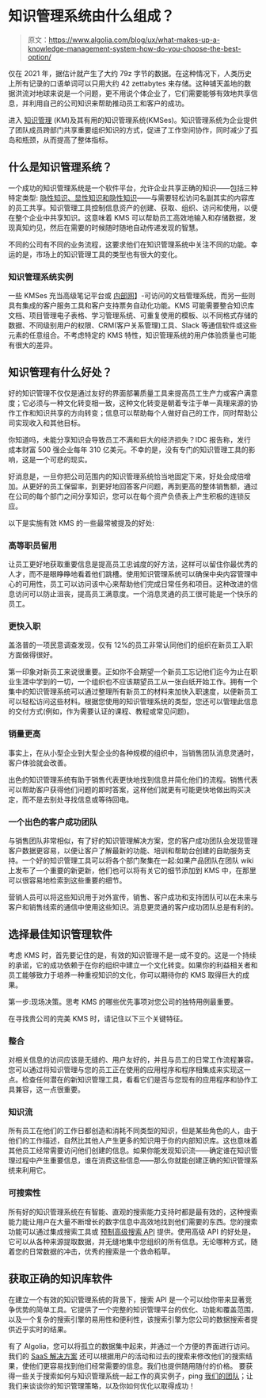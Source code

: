 # 知识管理系统由什么组成？

> 原文：<https://www.algolia.com/blog/ux/what-makes-up-a-knowledge-management-system-how-do-you-choose-the-best-option/>

仅在 2021 年，据估计就产生了大约 79z 字节的数据。在这种情况下，人类历史上所有记录的口语单词可以只用大约 42 zettabytes 来存储。这种铺天盖地的数据洪流对地球来说是一个问题，更不用说个体企业了，它们需要能够有效地共享信息，并利用自己的公司知识来帮助推动员工和客户的成功。

进入 [知识管理](https://www.algolia.com/blog/product/knowledge-management-what-is-it-and-why-do-we-need-knowledge-management-systems/) (KM)及其有用的知识管理系统(KMSes)。知识管理系统为企业提供了团队成员跨部门共享重要组织知识的方式，促进了工作空间协作，同时减少了孤岛和瓶颈，从而提高了整体指标。

## [](#what-is-a-knowledge-management-system)什么是知识管理系统？

一个成功的知识管理系统是一个软件平台，允许企业共享正确的知识——包括三种特定类型: [隐性知识、显性知识和隐性知识](https://www.algolia.com/blog/product/knowledge-management-what-is-it-and-why-do-we-need-knowledge-management-systems/)——与需要轻松访问名副其实的内容库的员工共享。知识管理工具控制信息资产的创建、获取、组织、访问和使用，以便在整个企业中共享知识。这意味着 KMS 可以帮助员工高效地输入和存储数据，发现真知灼见，然后在需要的时候随时随地自动传递发现的智慧。

不同的公司有不同的业务流程，这要求他们在知识管理系统中关注不同的功能。幸运的是，市场上的知识管理工具的类型也有很大的变化。

### [](#examples-of-knowledge-management-systems)知识管理系统实例

一些 KMSes 充当高级笔记平台或 [内部网](https://www.algolia.com/blog/product/what-is-an-intranet-search-engine/)】-可访问的文档管理系统，而另一些则具有集成的客户服务工具和客户支持票务自动化功能。KMS 可能需要整合知识库文档、项目管理电子表格、学习管理系统、可重复使用的模板、以不同格式存储的数据、不同级别用户的权限、CRM(客户关系管理)工具、Slack 等通信软件或这些元素的任意组合。不考虑特定的 KMS 特性，知识管理系统的用户体验质量也可能有很大的差异。

## [](#what-are-the-benefits-of-knowledge-management)知识管理有什么好处？

好的知识管理不仅仅是通过友好的界面部署质量工具来提高员工生产力或客户满意度；它必须与一种文化转变相一致，这种文化转变是朝着专注于单一真理来源的协作工作和知识共享的方向转变；信息可以帮助每个人做好自己的工作，同时帮助公司实现收入和其他目标。

你知道吗，未能分享知识会导致员工不满和巨大的经济损失？IDC 报告称，发行成本财富 500 强企业[](https://the-cfo.io/2021/09/24/how-is-knowledge-management-crucial-to-an-effective-growth-strategy/)每年 310 亿美元。不幸的是，没有专门的知识管理工具的影响，这是一个可悲的现实。

好消息是，一旦你把公司范围内的知识管理系统恰当地固定下来，好处会成倍增加。从更好的员工保留率，到更好地回答客户问题，再到更高的整体销售额，通过在公司的每个部门之间分享知识，您可以在每个资产负债表上产生积极的连锁反应。

以下是实施有效 KMS 的一些最常被提及的好处:

### [](#higher-staff-retention%c2%a0)高等职员留用

让员工更好地获取重要信息是提高员工忠诚度的好方法，这样可以留住你最优秀的人才，而不是眼睁睁地看着他们跳槽。使用知识管理系统可以确保中央内容管理中心的可用性，员工可以访问该中心来帮助他们完成日常任务和项目。这种改进的信息访问可以防止沮丧，提高员工满意度。一个消息灵通的员工很可能是一个快乐的员工。

### [](#faster-onboarding%c2%a0)更快入职

盖洛普的一项民意调查发现，仅有 12%的员工[](https://www.gallup.com/workplace/235121/why-onboarding-experience-key-retention.aspx)非常认同他们的组织在新员工入职方面做得很好。

第一印象对新员工来说很重要。正如你不会期望一个新员工忘记他们迄今为止在职业生涯中学到的一切，一个组织也不应该期望员工从一张白纸开始工作。拥有一个集中的知识管理系统可以通过整理所有新员工的材料来加快入职速度，以便新员工可以轻松访问这些材料。根据您使用的知识管理系统的类型，您还可以管理此信息的交付方式(例如，作为需要认证的课程、教程或常见问题)。

### [](#higher-sales%c2%a0)销量更高

事实上，在从小型企业到大型企业的各种规模的组织中，当销售团队消息灵通时，客户体验就会改善。

出色的知识管理系统有助于销售代表更快地找到信息并简化他们的流程。销售代表可以帮助客户获得他们问题的即时答案，这样他们就更有可能更快地做出购买决定，而不是去别处寻找信息或等待回电。

### [](#a-stand-out-customer-success-team)一个出色的客户成功团队

与销售团队非常相似，有了好的知识管理解决方案，您的客户成功团队会发现管理客户数据更容易，以便让客户了解最新的功能、培训和帮助台创建的自助服务支持。一个好的知识管理工具可以将各个部门聚集在一起:如果产品团队在团队 wiki 上发布了一个重要的新更新，他们也可以将有关它的细节添加到 KMS 中，在那里可以很容易地检索到这些重要的细节。

营销人员可以将这些知识用于对外宣传，销售、客户成功和支持团队可以在未来与客户和销售线索的通信中使用这些知识。消息更灵通的客户成功团队总是有利的。

## [](#choosing-the-best-knowledge-management-software)选择最佳知识管理软件

考虑 KMS 时，首先要记住的是，有效的知识管理不是一成不变的。这是一个持续的承诺，它的成功依赖于在你的组织中建立一个文化转变。如果你的利益相关者和员工能够致力于培养一种重视知识的文化，你可以期待你的 KMS 取得巨大的成果。

第一步:现场决策。思考 KMS 的哪些优先事项对您公司的独特用例最重要。

在寻找贵公司的完美 KMS 时，请记住以下三个关键特征。

### [](#integration)整合

对相关信息的访问应该是无缝的、用户友好的，并且与员工的日常工作流程兼容。您可以通过将知识管理与您的员工正在使用的应用程序和程序相集成来实现这一点。检查任何潜在的新知识管理工具，看看它们是否与您现有的应用程序和协作工具兼容，这一点很重要。

### [](#knowledge-flow)知识流

所有员工在他们的工作日都创造和消耗不同类型的知识，但是某些角色的人，由于他们的工作描述，自然比其他人产生更多的知识用于你的内部知识库。这也意味着其他员工经常需要访问他们创建的信息。如果你能发现知识流——确定谁在知识管理过程中产生重要信息，谁在消费这些信息——那么你就能创建正确的知识管理系统来利用它。

### [](#searchability)可搜索性

所有好的知识管理系统在有智能、直观的搜索能力支持时都是最有效的，这种搜索能力能让用户在大量不断增长的数字信息中高效地找到他们需要的东西。您的搜索功能可以通过集成搜索工具或 [预制高级搜索 API](https://www.algolia.com/) 提供。使用高级 API 的好处是，它可以从各种来源提取数据，并无缝地集中您组织的所有信息。无论哪种方式，随着您的日常数据的冲击，优秀的搜索是一个救命稻草。

## [](#getting-the-right-knowledge-base-software)获取正确的知识库软件

在建立一个有效的知识管理系统的背景下，搜索 API 是一个可以给你带来显著竞争优势的简单工具。它提供了一个完整的知识管理平台的优化、功能和覆盖范围，以及一个复杂的搜索引擎的易用性和便利性，该搜索引擎为您公司的数据搜索者提供近乎实时的结果。

有了 Algolia，您可以将孤立的数据集中起来，并通过一个方便的界面进行访问。我们的 [SaaS 解决方案](https://www.algolia.com/industries-and-solutions/enterprise/) 还可以根据用户的活动和过去的搜索来修改他们的搜索结果，使他们更容易找到他们经常需要的信息。我们也提供随用随付的价格。 要获得一些关于搜索如何与知识管理系统一起工作的真实例子，ping [我们的团队](https://www.algolia.com/contactus/)；让我们来谈谈你的知识管理策略，以及你如何优化以取得成功！